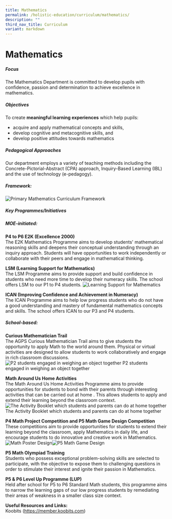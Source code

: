 ```yaml
---
title: Mathematics
permalink: /holistic-education/curriculum/mathematics/
description: ""
third_nav_title: Curriculum
variant: markdown
---
```

Mathematics
===========

##### Focus
The Mathematics Department is committed to develop pupils with confidence, passion and determination to achieve excellence in mathematics. 

##### Objectives

To create **meaningful learning experiences** which help pupils:

*   acquire and apply mathematical concepts and skills,
*   develop cognitive and metacognitive skills, and
*   develop positive attitudes towards mathematics

##### Pedagogical Approaches 

Our department employs a variety of teaching methods including the Concrete-Pictorial-Abstract (CPA) approach, Inquiry-Based Learning (IBL) and the use of technology (e-pedagogy).  
##### Framework:
![Primary Mathematics Curriculum Framework](/images/Curriculum/Mathematics/Primary_Mathematics_Curriculum_Framework.jpg)
##### Key Programmes/Initiatives

##### MOE-initiated:  

**P4 to P6 E2K (Excellence 2000)** <br>
The E2K Mathematics Programme aims to develop students' mathematical reasoning skills and deepens their conceptual understanding through an inquiry approach. Students will have opportunities to work independently or collaborate with their peers and engage in mathematical thinking. 

**LSM (Learning Support for Mathematics)** <br>
The LSM Programme aims to provide support and build confidence in students who need more time to develop their numeracy skills. The school offers LSM to our P1 to P4 students. ![Learning Support for Mathematics](/images/Curriculum/Mathematics/LSM.jpg)

**ICAN (Improving Confidence and Achievement in Numeracy)** <br>
The ICAN Programme aims to help low progress students who do not have a good understanding and mastery of fundamental mathematics concepts and skills. The school offers ICAN to our P3 and P4 students. 

##### School-based:

**Curious Mathematician Trail**  <br>
The AGPS Curious Mathematician Trail aims to give students the opportunity to apply Math to the world around them. Physical or virtual activities are designed to allow students to work collaboratively and engage in rich classroom discussions. 
![P2 students engaged in weighing an object together](/images/Curriculum/Mathematics/Curious_Mathematician_Trail.jpg)
P2 students engaged in weighing an object together

**Math Around Us Home Activities** <br>
The Math Around Us Home Activities Programme aims to provide opportunities for students to bond with their parents through interesting activities that can be carried out at home . This allows students to apply and extend their learning beyond the classroom context.
![The Activity Booklet which students and parents can do at home together](/images/Curriculum/Mathematics/Math_Around_Us.jpg)The Activity Booklet which students and parents can do at home together


**P4 Math Project Competition and P5 Math Game Design Competition**<br>
These competitions aim to provide opportunities for students to extend their learning beyond the classroom, apply Mathematics in daily life, and encourage students to do innovative and creative work in Mathematics. ![Math Poster Design](/images/Curriculum/Mathematics/P4_Math_Poster_Design.jpg)![P5 Math Game Design](/images/Curriculum/Mathematics/P5_Math_Game_Design.jpg)

**P5 Math Olympiad Training** <br>
Students who possess exceptional problem-solving skills are selected to participate, with the objective to expose them to challenging questions in order to stimulate their interest and ignite their passion in Mathematics. 

**P5 &amp; P6 Level Up Programme (LUP)**
<br>
Held after school for P5 to P6 Standard Math students, this programme aims to narrow the learning gaps of our low progress students by remediating their areas of weakness in a smaller class size context.

**Useful Resources and Links:**<br>
Koobits (https://member.koobits.com)